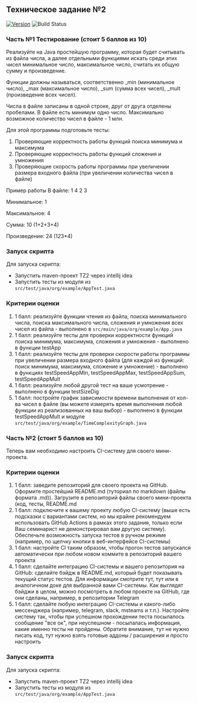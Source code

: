 <h2>Техническое задание №2</h2>

[![Version](https://badge.fury.io/gh/QuickSilver-1%2FTZ.svg)](https://github.com/QuickSilver-1/TZ/releases/)
![Build Status](https://github.com/QuickSilver-1/TZ/actions/workflows/maven.yml/badge.svg)

<h3>Часть №1 Тестирование (стоит 5 баллов из 10)</h3>
Реализуйте на Java простейшую программу, которая будет считывать из файла числа, а далее отдельными функциями искать среди этих чисел минимальное число, максимальное число, считать их общую сумму и произведение.

Функции должны называться, соответственно _min (минимальное число), _max (максимальное число), _sum (сумма всех чисел), _mult (произведение всех чисел).

Числа в файле записаны в одной строке, друг от друга отделены пробелами. В файле есть минимум одно число. Максимально возможное количество чисел в файле - 1 млн.

Для этой программы подготовьте тесты:
<ol>
<li>Проверяющие корректность работы функций поиска минимума и максимума</li>
<li>Проверяющие корректность работы функций сложения и умножения</li>
<li>Проверяющие скорость работы программы при увеличении размера входного файла (при увеличении количества чисел в файле)</li>
</ol>
Пример работы
В файле: 1 4 2 3

Минимальное: 1

Максимальное: 4

Сумма: 10 (1+2+3+4)

Произведение: 24 (1*2*3*4)

<h3>Запуск скрипта</h3>
Для запуска скрипта:
<ul>
        <li>Запустить maven-проект TZ2 через intellij idea</li>
        <li>Запустить тесты из модуля из <code>src/test/java/org/example/AppTest.java</code></li>
</ul>

<h3>Критерии оценки</h3>
<ol>
<li>1 балл: реализуйте функции чтения из файла, поиска минимального числа, поиска максимального числа, сложения и умножения всех чисел из файла - выполнено в <code>src/main/java/org/example/App.java</code></li>
<li>1 балл: реализуйте тесты для проверки корректности функций поиска минимума, максимума, сложения и умножения - выполнено в функции testApp</li>
<li>1 балл: реализуйте тесты для проверки скорости работы программы при увеличении размера входного файла (для каждой из функций: поиск минимума, максимума, сложение и умножение) - выполнено в функциях testSpeedAppMin, testSpeedAppMax, testSpeedAppSum, testSpeedAppMult</li>
<li>1 балл: реализуйте любой другой тест на ваше усмотрение - выполнено в функции testSizeDig</li>
<li>1 балл: постройте график зависимости времени выполнения от кол-ва чисел в файле (вы можете измерять время выполнения любой функции из реализованных на ваш выбор) - выполнено в функции testSpeedAppMult и модуле <code>src/test/java/org/example/TimeComplexityGraph.java</code></li>
</ol>

<h3>Часть №2 (стоит 5 баллов из 10)</h3>

Теперь вам необходимо настроить CI-систему для своего мини-проекта.

<h3>Критерии оценки</h3>
<ol>
<li>1 балл: заведите репозиторий для своего проекта на GitHub. Оформите простейший README.md (туториал по markdown (файлы формата .md)). Загрузите в репозиторий файлы своего мини-проекта (код, тесты, README.md</li>
<li>1 балл: подключите к вашему проекту любую CI-систему (выше есть подсказки с вариантами систем, но мы крайне рекомендуем использовать GitHub Actions в рамках этого задания, только если Ваш семинарист не демонстрировал вам другую систему). Обеспечьте возможность запуска тестов в ручном режиме (например, по щелчку кнопки в веб-интерфейсе CI-системы)</li>
<li>1 балл: настройте CI таким образом, чтобы прогон тестов запускался автоматически при любом новом коммите в репозиторий вашего проекта</li>
<li>1 балл: сделайте интеграцию CI-системы и вашего репозитория на GitHub: сделайте бэйдж в README.md, который будет показывать текущий статус тестов. Для информации смотрите тут, тут или в аналогичном доке для выбранной вами CI-системы. Как выглядят бэйджи в целом, можно посмотреть в любом проекте на GitHub, где они сделаны, например, в репозитории Telegram</li>
<li>1 балл: сделайте любую интеграцию CI-системы и какого-либо мессенджера (например, telegram, slack, msteams и т.п.). Настройте систему так, чтобы при успешном прохождении теста посылалось сообщение "все ок", при неуспешном - посылалась информация, какие именно тесты не пройдены. Обратите внимание, тут не нужно писать код, тут нужно взять готовые аддоны / расширения и просто настроить</li>
</ol>

<h3>Запуск скрипта</h3>
Для запуска скрипта:
<ul>
        <li>Запустить maven-проект TZ2 через intellij idea</li>
        <li>Запустить тесты из модуля из <code>src/test/java/org/example/AppTest.java</code></li>
